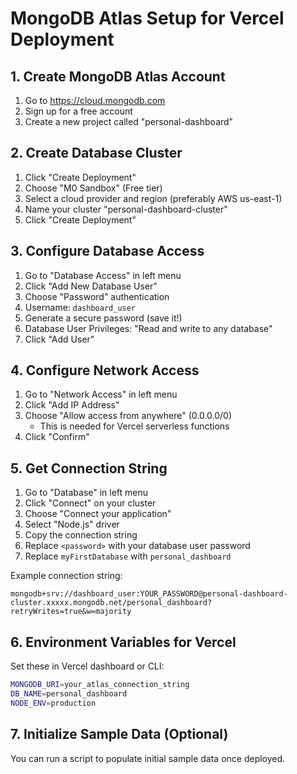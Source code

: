 # MongoDB Atlas Setup for Vercel Deployment

## 1. Create MongoDB Atlas Account
1. Go to https://cloud.mongodb.com
2. Sign up for a free account
3. Create a new project called "personal-dashboard"

## 2. Create Database Cluster
1. Click "Create Deployment"
2. Choose "M0 Sandbox" (Free tier)
3. Select a cloud provider and region (preferably AWS us-east-1)
4. Name your cluster "personal-dashboard-cluster"
5. Click "Create Deployment"

## 3. Configure Database Access
1. Go to "Database Access" in left menu
2. Click "Add New Database User"
3. Choose "Password" authentication
4. Username: `dashboard_user`
5. Generate a secure password (save it!)
6. Database User Privileges: "Read and write to any database"
7. Click "Add User"

## 4. Configure Network Access
1. Go to "Network Access" in left menu
2. Click "Add IP Address"
3. Choose "Allow access from anywhere" (0.0.0.0/0)
   - This is needed for Vercel serverless functions
4. Click "Confirm"

## 5. Get Connection String
1. Go to "Database" in left menu
2. Click "Connect" on your cluster
3. Choose "Connect your application"
4. Select "Node.js" driver
5. Copy the connection string
6. Replace `<password>` with your database user password
7. Replace `myFirstDatabase` with `personal_dashboard`

Example connection string:
```
mongodb+srv://dashboard_user:YOUR_PASSWORD@personal-dashboard-cluster.xxxxx.mongodb.net/personal_dashboard?retryWrites=true&w=majority
```

## 6. Environment Variables for Vercel
Set these in Vercel dashboard or CLI:
```bash
MONGODB_URI=your_atlas_connection_string
DB_NAME=personal_dashboard
NODE_ENV=production
```

## 7. Initialize Sample Data (Optional)
You can run a script to populate initial sample data once deployed.